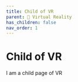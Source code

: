 ```yaml
---
title: Child of VR
parent: 🤿 Virtual Reality
has_children: false
nav_order: 1
---
```


# Child of VR

I am a child page of VR
